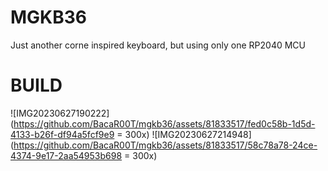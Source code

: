 # MGKB36
Just another corne inspired keyboard, but using only one RP2040 MCU
# BUILD
![IMG20230627190222](https://github.com/BacaR00T/mgkb36/assets/81833517/fed0c58b-1d5d-4133-b26f-df94a5fcf9e9 = 300x)
![IMG20230627214948](https://github.com/BacaR00T/mgkb36/assets/81833517/58c78a78-24ce-4374-9e17-2aa54953b698 = 300x)
